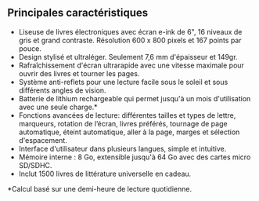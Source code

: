 ## Principales caractéristiques

- Liseuse de livres électroniques avec écran e-ink de 6", 16 niveaux de gris et grand contraste. Résolution 600 x 800 pixels et 167 points par pouce.
- Design stylisé et ultraléger. Seulement 7,6 mm d'épaisseur et 149gr.
- Rafraîchissement d'écran ultrarapide avec une vitesse maximale pour ouvrir des livres et tourner les pages.
- Système anti-reflets pour une lecture facile sous le soleil et sous différents angles de vision.
- Batterie de lithium rechargeable qui permet jusqu'à un mois d'utilisation avec une seule charge.*
- Fonctions avancées de lecture: différentes tailles et types de lettre, marqueurs, rotation de l’écran, livres préférés, tournage de page automatique, éteint automatique, aller à la page, marges et sélection d'espacement.
- Interface d'utilisateur dans plusieurs langues, simple et intuitive. 
- Mémoire interne : 8 Go, extensible jusqu'à 64 Go avec des cartes micro SD/SDHC.
- Inclut 1500 livres de littérature universelle en cadeau.  

*Calcul basé sur une demi-heure de lecture quotidienne.
